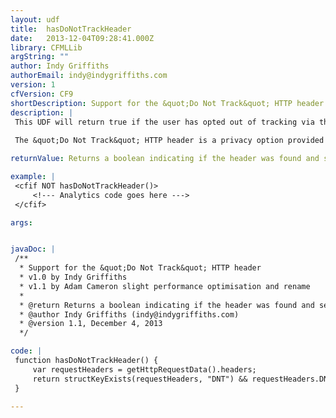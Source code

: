 ```yaml
---
layout: udf
title:  hasDoNotTrackHeader
date:   2013-12-04T09:28:41.000Z
library: CFMLLib
argString: ""
author: Indy Griffiths
authorEmail: indy@indygriffiths.com
version: 1
cfVersion: CF9
shortDescription: Support for the &quot;Do Not Track&quot; HTTP header
description: |
 This UDF will return true if the user has opted out of tracking via the Do Not Track header. 
 
 The &quot;Do Not Track&quot; HTTP header is a privacy option provided by some browsers indicating that the user has opted out of tracking (such as analytics or behavioural advertising).

returnValue: Returns a boolean indicating if the header was found and set to 1

example: |
 <cfif NOT hasDoNotTrackHeader()>
     <!--- Analytics code goes here --->
 </cfif>

args:


javaDoc: |
 /**
  * Support for the &quot;Do Not Track&quot; HTTP header
  * v1.0 by Indy Griffiths
  * v1.1 by Adam Cameron slight performance optimisation and rename
  * 
  * @return Returns a boolean indicating if the header was found and set to 1 
  * @author Indy Griffiths (indy@indygriffiths.com) 
  * @version 1.1, December 4, 2013 
  */

code: |
 function hasDoNotTrackHeader() {
     var requestHeaders = getHttpRequestData().headers;
     return structKeyExists(requestHeaders, "DNT") && requestHeaders.DNT == 1;
 }

---
```


